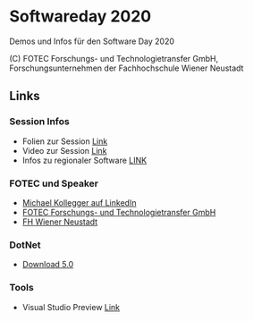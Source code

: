 # Softwareday 2020

Demos und Infos für den Software Day 2020

(C) FOTEC Forschungs- und Technologietransfer GmbH, Forschungsunternehmen der Fachhochschule Wiener Neustadt

## Links

### Session Infos

- Folien zur Session [Link](https://github.com/mkollegger/softwareday2020/blob/master/_files/Swd2020.pdf)
- Video zur Session [Link](https://bissfotec-my.sharepoint.com/:v:/g/personal/mike_fotec_at/EXrHVzQGIGVFs053go-H4OIBbxUdiYLFyLCDOOFuv65_lw?e=GZsk0D)
- Infos zu regionaler Software [LINK](https://github.com/mkollegger/softwareday2020/blob/master/_files/Textinput_Regionale_Software.pdf)

### FOTEC und Speaker

- [Michael Kollegger auf LinkedIn](https://linkedin.com/in/michael-kollegger-703463156)
- [FOTEC Forschungs- und Technologietransfer GmbH](https://www.fotec.at)
- [FH Wiener Neustadt](https://www.fhwn.ac.at)

### DotNet

- [Download 5.0](https://dotnet.microsoft.com/download/dotnet/5.0)

### Tools

- Visual Studio Preview [Link](https://visualstudio.microsoft.com/de/vs/preview/)
